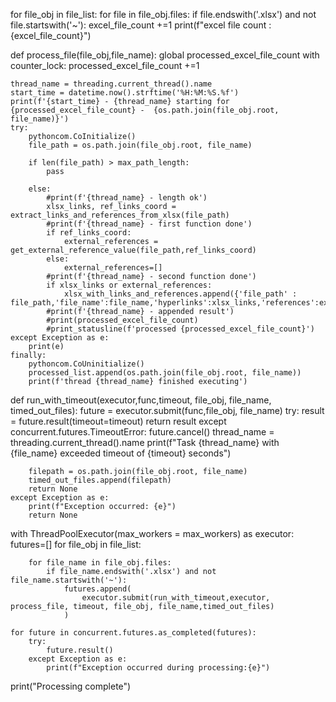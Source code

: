 for file_obj in file_list:
    for file in file_obj.files:
        if file.endswith('.xlsx') and not file.startswith('~'):
            excel_file_count +=1
print(f"excel file count : {excel_file_count}")
 

def process_file(file_obj,file_name):
    global processed_excel_file_count
    with counter_lock:
        processed_excel_file_count +=1   
        
    thread_name = threading.current_thread().name
    start_time = datetime.now().strftime('%H:%M:%S.%f')
    print(f'{start_time} - {thread_name} starting for {processed_excel_file_count} -  {os.path.join(file_obj.root, file_name)}')
    try:
        pythoncom.CoInitialize()
        file_path = os.path.join(file_obj.root, file_name)
        
        if len(file_path) > max_path_length:
            pass
        
        else:
            #print(f'{thread_name} - length ok')
            xlsx_links, ref_links_coord = extract_links_and_references_from_xlsx(file_path)
            #print(f'{thread_name} - first function done')
            if ref_links_coord:
                external_references = get_external_reference_value(file_path,ref_links_coord)
            else:
                external_references=[]
            #print(f'{thread_name} - second function done')
            if xlsx_links or external_references:
                xlsx_with_links_and_references.append({'file_path' : file_path,'file_name':file_name,'hyperlinks':xlsx_links,'references':external_references})
            #print(f'{thread_name} - appended result')
            #print(processed_excel_file_count)
            #print_statusline(f'processed {processed_excel_file_count}')
    except Exception as e:
        print(e)
    finally:
        pythoncom.CoUninitialize()
        processed_list.append(os.path.join(file_obj.root, file_name))
        print(f'thread {thread_name} finished executing')

        
        
        
def run_with_timeout(executor,func,timeout, file_obj, file_name, timed_out_files):
    future = executor.submit(func,file_obj, file_name)
    try:
        result = future.result(timeout=timeout)
        return result
    except concurrent.futures.TimeoutError:
        future.cancel()
        thread_name = threading.current_thread().name
        print(f"Task {thread_name} with {file_name} exceeded timeout of {timeout} seconds")
        
        filepath = os.path.join(file_obj.root, file_name)
        timed_out_files.append(filepath)
        return None
    except Exception as e:
        print(f"Exception occurred: {e}")
        return None
      
with ThreadPoolExecutor(max_workers = max_workers) as executor:
    futures=[]
    for file_obj in file_list:
        
        for file_name in file_obj.files:
            if file_name.endswith('.xlsx') and not file_name.startswith('~'):
                futures.append(
                    executor.submit(run_with_timeout,executor, process_file, timeout, file_obj, file_name,timed_out_files)
                )
    
    for future in concurrent.futures.as_completed(futures):
        try:
            future.result()
        except Exception as e:
            print(f"Exception occurred during processing:{e}")
            
print("Processing complete")
